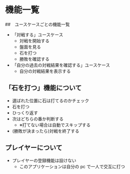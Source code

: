 # 機能一覧

##　ユースケースごとの機能一覧

- 「対戦する」ユースケース
  - 対戦を開始する
  - 盤面を見る
  - 石を打つ
  - 勝敗を確認する
- 「自分の過去の対戦結果を確認する」ユースケース
  - 自分の対戦結果を表示する

## 「石を打つ」機能について

- 選ばれた位置に石は打てるのかチェック
- 石を打つ
- ひっくり返す
- 次はどちらの番か判断する
  - ※打てない場合は自動でスキップする
- (勝敗が決まったら)対戦を終了する

## プレイヤーについて

- プレイヤーの登録機能は設けない
  - このアプリケーションは自分の pc で一人で交互に打つ
